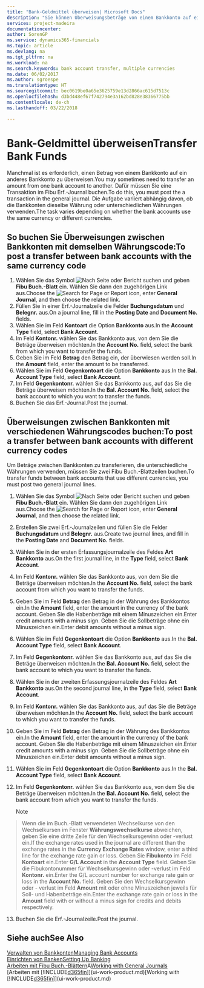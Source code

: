 ```yaml
---
title: "Bank-Geldmittel überweisen| Microsoft Docs"
description: "Sie können Überweisungsbeträge von einem Bankkonto auf ein anders übertragen, einschliesslich verschiedene Währungen, indem Sie die Transaktion im Fibu Erf.-Journal buchen."
services: project-madeira
documentationcenter: 
author: SorenGP
ms.service: dynamics365-financials
ms.topic: article
ms.devlang: na
ms.tgt_pltfrm: na
ms.workload: na
ms.search.keywords: bank account transfer, multiple currencies
ms.date: 06/02/2017
ms.author: sgroespe
ms.translationtype: HT
ms.sourcegitcommit: bec0619be0a65e3625759e13d2866ac615d7513c
ms.openlocfilehash: d3bd448ef67f742794e3a162bd828e38366775bb
ms.contentlocale: de-ch
ms.lasthandoff: 03/22/2018

---
```

# <a name="transfer-bank-funds"></a><span data-ttu-id="5225d-103">Bank-Geldmittel überweisen</span><span class="sxs-lookup"><span data-stu-id="5225d-103">Transfer Bank Funds</span></span>
<span data-ttu-id="5225d-104">Manchmal ist es erforderlich, einen Betrag von einem Bankkonto auf ein anderes Bankkonto zu überweisen.</span><span class="sxs-lookup"><span data-stu-id="5225d-104">You may sometimes need to transfer an amount from one bank account to another.</span></span> <span data-ttu-id="5225d-105">Dafür müssen Sie eine Transaktion im Fibu Erf.-Journal buchen.</span><span class="sxs-lookup"><span data-stu-id="5225d-105">To do this, you must post the a transaction in the general journal.</span></span> <span data-ttu-id="5225d-106">Die Aufgabe variiert abhängig davon, ob die Bankkonten dieselbe Währung oder unterschiedlichen Währungen verwenden.</span><span class="sxs-lookup"><span data-stu-id="5225d-106">The task varies depending on whether the bank accounts use the same currency or different currencies.</span></span>

## <a name="to-post-a-transfer-between-bank-accounts-with-the-same-currency-code"></a><span data-ttu-id="5225d-107">So buchen Sie Überweisungen zwischen Bankkonten mit demselben Währungscode:</span><span class="sxs-lookup"><span data-stu-id="5225d-107">To post a transfer between bank accounts with the same currency code</span></span>
1. <span data-ttu-id="5225d-108">Wählen Sie das Symbol ![Nach Seite oder Bericht suchen](media/ui-search/search_small.png "Nach Seite ober Bericht suchen") und geben **Fibu Buch.-Blatt** ein. Wählen Sie dann den zugehörigen Link aus.</span><span class="sxs-lookup"><span data-stu-id="5225d-108">Choose the ![Search for Page or Report](media/ui-search/search_small.png "Search for Page or Report icon") icon, enter **General Journal**, and then choose the related link.</span></span>
2. <span data-ttu-id="5225d-109">Füllen Sie in einer Erf.-Journalzeile die Felder **Buchungsdatum** und **Belegnr.** aus.</span><span class="sxs-lookup"><span data-stu-id="5225d-109">On a journal line, fill in the **Posting Date** and **Document No.** fields.</span></span>
3. <span data-ttu-id="5225d-110">Wählen Sie im Feld **Kontoart** die Option **Bankkonto** aus.</span><span class="sxs-lookup"><span data-stu-id="5225d-110">In the **Account Type** field, select **Bank Account**.</span></span>
4. <span data-ttu-id="5225d-111">Im Feld **Kontonr.** wählen Sie das Bankkonto aus, von dem Sie die Beträge überweisen möchten.</span><span class="sxs-lookup"><span data-stu-id="5225d-111">In the **Account No.** field, select the bank from which you want to transfer the funds.</span></span>
5. <span data-ttu-id="5225d-112">Geben Sie im Feld **Betrag** den Betrag ein, der überwiesen werden soll.</span><span class="sxs-lookup"><span data-stu-id="5225d-112">In the **Amount** field, enter the amount to be transferred.</span></span>
6. <span data-ttu-id="5225d-113">Wählen Sie im Feld **Gegenkontoart** die Option **Bankkonto** aus.</span><span class="sxs-lookup"><span data-stu-id="5225d-113">In the **Bal. Account Type** field, select **Bank Account**.</span></span>
7. <span data-ttu-id="5225d-114">Im Feld **Gegenkontonr.** wählen Sie das Bankkonto aus, auf das Sie die Beträge überweisen möchten.</span><span class="sxs-lookup"><span data-stu-id="5225d-114">In the **Bal. Account No.** field, select the bank account to which you want to transfer the funds.</span></span>
8. <span data-ttu-id="5225d-115">Buchen Sie das Erf.-Journal.</span><span class="sxs-lookup"><span data-stu-id="5225d-115">Post the journal.</span></span>

## <a name="to-post-a-transfer-between-bank-accounts-with-different-currency-codes"></a><span data-ttu-id="5225d-116">Überweisungen zwischen Bankkonten mit verschiedenen Währungscodes buchen:</span><span class="sxs-lookup"><span data-stu-id="5225d-116">To post a transfer between bank accounts with different currency codes</span></span>
<span data-ttu-id="5225d-117">Um Beträge zwischen Bankkonten zu transferieren, die unterschiedliche Währungen verwenden, müssen Sie zwei Fibu Buch.-Blattzeilen buchen.</span><span class="sxs-lookup"><span data-stu-id="5225d-117">To transfer funds between bank accounts that use different currencies, you must post two general journal lines.</span></span>

1. <span data-ttu-id="5225d-118">Wählen Sie das Symbol ![Nach Seite oder Bericht suchen](media/ui-search/search_small.png "Nach Seite ober Bericht suchen") und geben **Fibu Buch.-Blatt** ein. Wählen Sie dann den zugehörigen Link aus.</span><span class="sxs-lookup"><span data-stu-id="5225d-118">Choose the ![Search for Page or Report](media/ui-search/search_small.png "Search for Page or Report icon") icon, enter **General Journal**, and then choose the related link.</span></span>
2. <span data-ttu-id="5225d-119">Erstellen Sie zwei Erf.-Journalzeilen und füllen Sie die Felder **Buchungsdatum** und **Belegnr.** aus.</span><span class="sxs-lookup"><span data-stu-id="5225d-119">Create two journal lines, and fill in the **Posting Date** and **Document No.** fields.</span></span>
3. <span data-ttu-id="5225d-120">Wählen Sie in der ersten Erfassungsjournalzeile des Feldes **Art** **Bankkonto** aus.</span><span class="sxs-lookup"><span data-stu-id="5225d-120">On the first journal line, in the **Type** field, select **Bank Account**.</span></span>
4. <span data-ttu-id="5225d-121">Im Feld **Kontonr.** wählen Sie das Bankkonto aus, von dem Sie die Beträge überweisen möchten.</span><span class="sxs-lookup"><span data-stu-id="5225d-121">In the **Account No.** field, select the bank account from which you want to transfer the funds.</span></span>
5. <span data-ttu-id="5225d-122">Geben Sie im Feld **Betrag** den Betrag in der Währung des Bankkontos ein.</span><span class="sxs-lookup"><span data-stu-id="5225d-122">In the **Amount** field, enter the amount in the currency of the bank account.</span></span> <span data-ttu-id="5225d-123">Geben Sie die Habenbeträge mit einem Minuszeichen ein.</span><span class="sxs-lookup"><span data-stu-id="5225d-123">Enter credit amounts with a minus sign.</span></span> <span data-ttu-id="5225d-124">Geben Sie die Sollbeträge ohne ein Minuszeichen ein.</span><span class="sxs-lookup"><span data-stu-id="5225d-124">Enter debit amounts without a minus sign.</span></span>
6. <span data-ttu-id="5225d-125">Wählen Sie im Feld **Gegenkontoart** die Option **Bankkonto** aus.</span><span class="sxs-lookup"><span data-stu-id="5225d-125">In the **Bal. Account Type** field, select **Bank Account**.</span></span>
7. <span data-ttu-id="5225d-126">Im Feld **Gegenkontonr.** wählen Sie das Bankkonto aus, auf das Sie die Beträge überweisen möchten.</span><span class="sxs-lookup"><span data-stu-id="5225d-126">In the **Bal. Account No.** field, select the bank account to which you want to transfer the funds.</span></span>
8. <span data-ttu-id="5225d-127">Wählen Sie in der zweiten Erfassungsjournalzeile des Feldes **Art** **Bankkonto** aus.</span><span class="sxs-lookup"><span data-stu-id="5225d-127">On the second journal line, in the **Type** field, select **Bank Account**.</span></span>
9. <span data-ttu-id="5225d-128">Im Feld **Kontonr.** wählen Sie das Bankkonto aus, auf das Sie die Beträge überweisen möchten.</span><span class="sxs-lookup"><span data-stu-id="5225d-128">In the **Account No.** field, select the bank account to which you want to transfer the funds.</span></span>
10. <span data-ttu-id="5225d-129">Geben Sie im Feld **Betrag** den Betrag in der Währung des Bankkontos ein.</span><span class="sxs-lookup"><span data-stu-id="5225d-129">In the **Amount** field, enter the amount in the currency of the bank account.</span></span> <span data-ttu-id="5225d-130">Geben Sie die Habenbeträge mit einem Minuszeichen ein.</span><span class="sxs-lookup"><span data-stu-id="5225d-130">Enter credit amounts with a minus sign.</span></span> <span data-ttu-id="5225d-131">Geben Sie die Sollbeträge ohne ein Minuszeichen ein.</span><span class="sxs-lookup"><span data-stu-id="5225d-131">Enter debit amounts without a minus sign.</span></span>
11. <span data-ttu-id="5225d-132">Wählen Sie im Feld **Gegenkontoart** die Option **Bankkonto** aus.</span><span class="sxs-lookup"><span data-stu-id="5225d-132">In the **Bal. Account Type** field, select **Bank Account**.</span></span>  
12. <span data-ttu-id="5225d-133">Im Feld **Gegenkontonr.** wählen Sie das Bankkonto aus, von dem Sie die Beträge überweisen möchten.</span><span class="sxs-lookup"><span data-stu-id="5225d-133">In the **Bal. Account No.** field, select the bank account from which you want to transfer the funds.</span></span>

    > [!NOTE]  
>   <span data-ttu-id="5225d-134">Wenn die im Buch.-Blatt verwendeten Wechselkurse von den Wechselkursen im Fenster **Währungswechselkurse** abweichen, geben Sie eine dritte Zeile für den Wechselkursgewinn oder -verlust ein.</span><span class="sxs-lookup"><span data-stu-id="5225d-134">If the exchange rates used in the journal are different than the exchange rates in the **Currency Exchange Rates** window, enter a third line for the exchange rate gain or loss.</span></span> <span data-ttu-id="5225d-135">Geben Sie **Fibukonto** im Feld **Kontoart** ein.</span><span class="sxs-lookup"><span data-stu-id="5225d-135">Enter **G/L Account** in the **Account Type** field.</span></span> <span data-ttu-id="5225d-136">Geben Sie die Fibukontonummer für Wechselkursgewinn oder -verlust im Feld **Kontonr.** ein.</span><span class="sxs-lookup"><span data-stu-id="5225d-136">Enter the G/L account number for exchange rate gain or loss in the **Account No.** field.</span></span> <span data-ttu-id="5225d-137">Geben Sie den Wechselkursgewinn oder - verlust im Feld **Amount** mit oder ohne Minuszeichen jeweils für Soll- und Habenbeträge ein.</span><span class="sxs-lookup"><span data-stu-id="5225d-137">Enter the exchange rate gain or loss in the **Amount** field with or without a minus sign for credits and debits respectively.</span></span>
13. <span data-ttu-id="5225d-138">Buchen Sie die Erf.-Journalzeile.</span><span class="sxs-lookup"><span data-stu-id="5225d-138">Post the journal.</span></span>

## <a name="see-also"></a><span data-ttu-id="5225d-139">Siehe auch</span><span class="sxs-lookup"><span data-stu-id="5225d-139">See Also</span></span>
[<span data-ttu-id="5225d-140">Verwalten von Bankkonten</span><span class="sxs-lookup"><span data-stu-id="5225d-140">Managing Bank Accounts</span></span>](bank-manage-bank-accounts.md)  
[<span data-ttu-id="5225d-141">Einrichten von Banken</span><span class="sxs-lookup"><span data-stu-id="5225d-141">Setting Up Banking</span></span>](bank-setup-banking.md)  
<span data-ttu-id="5225d-142">[Arbeiten mit Fibu Buch.-Blättern](ui-work-general-journals.md)A</span><span class="sxs-lookup"><span data-stu-id="5225d-142">[Working with General Journals](ui-work-general-journals.md)</span></span>  
<span data-ttu-id="5225d-143">[Arbeiten mit [!INCLUDE[d365fin](includes/d365fin_md.md)]](ui-work-product.md)</span><span class="sxs-lookup"><span data-stu-id="5225d-143">[Working with [!INCLUDE[d365fin](includes/d365fin_md.md)]](ui-work-product.md)</span></span>

